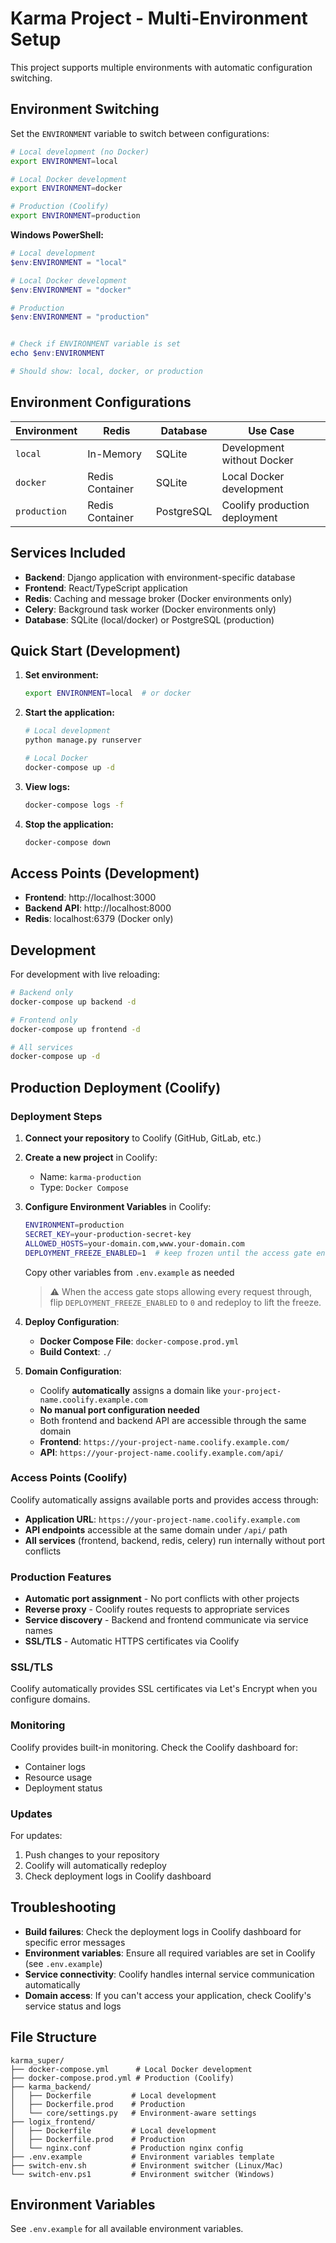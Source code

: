 # Karma Project - Multi-Environment Setup

This project supports multiple environments with automatic configuration switching.

## Environment Switching

Set the `ENVIRONMENT` variable to switch between configurations:

```bash
# Local development (no Docker)
export ENVIRONMENT=local

# Local Docker development
export ENVIRONMENT=docker

# Production (Coolify)
export ENVIRONMENT=production
```

**Windows PowerShell:**
```powershell
# Local development
$env:ENVIRONMENT = "local"

# Local Docker development
$env:ENVIRONMENT = "docker"

# Production
$env:ENVIRONMENT = "production"


# Check if ENVIRONMENT variable is set
echo $env:ENVIRONMENT

# Should show: local, docker, or production
```

## Environment Configurations

| Environment | Redis | Database | Use Case |
|-------------|-------|----------|----------|
| `local` | In-Memory | SQLite | Development without Docker |
| `docker` | Redis Container | SQLite | Local Docker development |
| `production` | Redis Container | PostgreSQL | Coolify production deployment |

## Services Included

- **Backend**: Django application with environment-specific database
- **Frontend**: React/TypeScript application
- **Redis**: Caching and message broker (Docker environments only)
- **Celery**: Background task worker (Docker environments only)
- **Database**: SQLite (local/docker) or PostgreSQL (production)

## Quick Start (Development)

1. **Set environment:**
   ```bash
   export ENVIRONMENT=local  # or docker
   ```

2. **Start the application:**
   ```bash
   # Local development
   python manage.py runserver
   
   # Local Docker
   docker-compose up -d
   ```

3. **View logs:**
   ```bash
   docker-compose logs -f
   ```

4. **Stop the application:**
   ```bash
   docker-compose down
   ```

## Access Points (Development)

- **Frontend**: http://localhost:3000
- **Backend API**: http://localhost:8000
- **Redis**: localhost:6379 (Docker only)

## Development

For development with live reloading:

```bash
# Backend only
docker-compose up backend -d

# Frontend only
docker-compose up frontend -d

# All services
docker-compose up -d
```

## Production Deployment (Coolify)

### Deployment Steps

1. **Connect your repository** to Coolify (GitHub, GitLab, etc.)

2. **Create a new project** in Coolify:
   - Name: `karma-production`
   - Type: `Docker Compose`

3. **Configure Environment Variables** in Coolify:
   ```bash
   ENVIRONMENT=production
   SECRET_KEY=your-production-secret-key
   ALLOWED_HOSTS=your-domain.com,www.your-domain.com
   DEPLOYMENT_FREEZE_ENABLED=1  # keep frozen until the access gate enforces decisions
   ```
   Copy other variables from `.env.example` as needed

   > ⚠️ When the access gate stops allowing every request through, flip
   > `DEPLOYMENT_FREEZE_ENABLED` to `0` and redeploy to lift the freeze.

4. **Deploy Configuration**:
   - **Docker Compose File**: `docker-compose.prod.yml`
   - **Build Context**: `./`

5. **Domain Configuration**:
   - Coolify **automatically** assigns a domain like `your-project-name.coolify.example.com`
   - **No manual port configuration needed**
   - Both frontend and backend API are accessible through the same domain
   - **Frontend**: `https://your-project-name.coolify.example.com/`
   - **API**: `https://your-project-name.coolify.example.com/api/`

### Access Points (Coolify)

Coolify automatically assigns available ports and provides access through:
- **Application URL**: `https://your-project-name.coolify.example.com`
- **API endpoints** accessible at the same domain under `/api/` path
- **All services** (frontend, backend, redis, celery) run internally without port conflicts

### Production Features

- **Automatic port assignment** - No port conflicts with other projects
- **Reverse proxy** - Coolify routes requests to appropriate services
- **Service discovery** - Backend and frontend communicate via service names
- **SSL/TLS** - Automatic HTTPS certificates via Coolify

### SSL/TLS

Coolify automatically provides SSL certificates via Let's Encrypt when you configure domains.

### Monitoring

Coolify provides built-in monitoring. Check the Coolify dashboard for:
- Container logs
- Resource usage
- Deployment status

### Updates

For updates:
1. Push changes to your repository
2. Coolify will automatically redeploy
3. Check deployment logs in Coolify dashboard

## Troubleshooting

- **Build failures**: Check the deployment logs in Coolify dashboard for specific error messages
- **Environment variables**: Ensure all required variables are set in Coolify (see `.env.example`)
- **Service connectivity**: Coolify handles internal service communication automatically
- **Domain access**: If you can't access your application, check Coolify's service status and logs

## File Structure

```
karma_super/
├── docker-compose.yml      # Local Docker development
├── docker-compose.prod.yml # Production (Coolify)
├── karma_backend/
│   ├── Dockerfile         # Local development
│   ├── Dockerfile.prod    # Production
│   └── core/settings.py   # Environment-aware settings
├── logix_frontend/
│   ├── Dockerfile         # Local development
│   ├── Dockerfile.prod    # Production
│   └── nginx.conf         # Production nginx config
├── .env.example           # Environment variables template
├── switch-env.sh          # Environment switcher (Linux/Mac)
└── switch-env.ps1         # Environment switcher (Windows)
```

## Environment Variables

See `.env.example` for all available environment variables.
